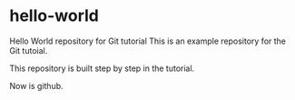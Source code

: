 # hello-world

Hello World repository for Git tutorial
This is an example repository for the Git tutoial.

This repository is built step by step in the tutorial.

Now is github.

